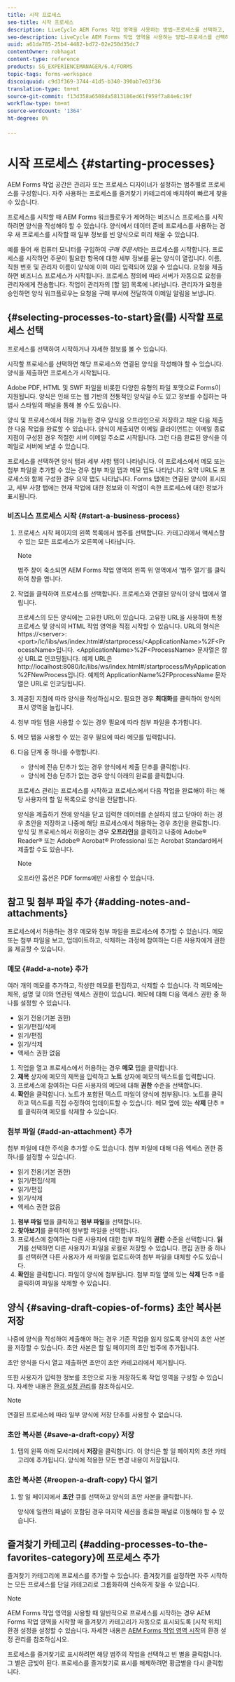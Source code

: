 ```yaml
---
title: 시작 프로세스
seo-title: 시작 프로세스
description: LiveCycle AEM Forms 작업 영역을 사용하는 방법—프로세스를 선택하고, 메모와 첨부 파일을 추가하고, 초안 사본을 저장하고, 즐겨찾기에 추가할 수 있습니다.
seo-description: LiveCycle AEM Forms 작업 영역을 사용하는 방법—프로세스를 선택하고, 메모와 첨부 파일을 추가하고, 초안 사본을 저장하고, 즐겨찾기에 추가할 수 있습니다.
uuid: a61da785-25b4-4482-bd72-02e250d35dc7
contentOwner: robhagat
content-type: reference
products: SG_EXPERIENCEMANAGER/6.4/FORMS
topic-tags: forms-workspace
discoiquuid: c9d3f369-3744-41d5-b340-390ab7e03f36
translation-type: tm+mt
source-git-commit: f13d358a6508da5813186ed61f959f7a84e6c19f
workflow-type: tm+mt
source-wordcount: '1364'
ht-degree: 0%

---
```



# 시작 프로세스 {#starting-processes}

AEM Forms 작업 공간은 관리자 또는 프로세스 디자이너가 설정하는 범주별로 프로세스를 구성합니다. 자주 사용하는 프로세스를 즐겨찾기 카테고리에 배치하여 빠르게 찾을 수 있습니다.

프로세스를 시작할 때 AEM Forms 워크플로우가 제어하는 비즈니스 프로세스를 시작하려면 양식을 작성해야 할 수 있습니다. 양식에서 데이터 준비 프로세스를 사용하는 경우 새 프로세스를 시작할 때 일부 정보를 빈 양식으로 미리 채울 수 있습니다.

예를 들어 새 컴퓨터 모니터를 구입하여 *구매 주문서*&#x200B;라는 프로세스를 시작합니다. 프로세스를 시작하면 주문이 필요한 항목에 대한 세부 정보를 묻는 양식이 열립니다. 이름, 직원 번호 및 관리자 이름이 양식에 이미 미리 입력되어 있을 수 있습니다. 요청을 제출하면 비즈니스 프로세스가 시작됩니다. 프로세스 정의에 따라 서버가 자동으로 요청을 관리자에게 전송합니다. 작업이 관리자의 [할 일] 목록에 나타납니다. 관리자가 요청을 승인하면 양식 워크플로우는 요청을 구매 부서에 전달하여 이메일 알림을 보냅니다.

## {#selecting-processes-to-start}을(를) 시작할 프로세스 선택

프로세스를 선택하여 시작하거나 자세한 정보를 볼 수 있습니다.

시작할 프로세스를 선택하면 해당 프로세스와 연결된 양식을 작성해야 할 수 있습니다. 양식을 제출하면 프로세스가 시작됩니다.

Adobe PDF, HTML 및 SWF 파일을 비롯한 다양한 유형의 파일 포맷으로 Forms이 지원됩니다. 양식은 인쇄 또는 웹 기반의 전통적인 양식일 수도 있고 정보를 수집하는 마법사 스타일의 패널을 통해 볼 수도 있습니다.

양식 및 프로세스에서 허용 가능한 경우 양식을 오프라인으로 저장하고 채운 다음 제출한 다음 작업을 완료할 수 있습니다. 양식이 제출되면 이메일 클라이언트는 이메일 종료 지점이 구성된 경우 적절한 서버 이메일 주소로 시작됩니다. 그런 다음 완료된 양식을 이메일로 서버에 보낼 수 있습니다.

프로세스를 선택하면 양식 탭과 세부 사항 탭이 나타납니다. 이 프로세스에서 메모 또는 첨부 파일을 추가할 수 있는 경우 첨부 파일 탭과 메모 탭도 나타납니다. 요약 URL도 프로세스와 함께 구성한 경우 요약 탭도 나타납니다. Forms 탭에는 연결된 양식이 표시되고, 세부 사항 탭에는 현재 작업에 대한 정보와 이 작업이 속한 프로세스에 대한 정보가 표시됩니다.

### 비즈니스 프로세스 시작 {#start-a-business-process}

1. 프로세스 시작 페이지의 왼쪽 목록에서 범주를 선택합니다. 카테고리에서 액세스할 수 있는 모든 프로세스가 오른쪽에 나타납니다.

   >[!NOTE]
   >
   >범주 창이 축소되면 AEM Forms 작업 영역의 왼쪽 위 영역에서 &#39;범주 열기&#39;를 클릭하여 창을 엽니다.

1. 작업을 클릭하여 프로세스를 선택합니다. 프로세스와 연결된 양식이 양식 탭에서 열립니다.

   프로세스의 모든 양식에는 고유한 URL이 있습니다. 고유한 URL을 사용하여 특정 프로세스 및 양식의 HTML 작업 영역을 직접 시작할 수 있습니다. URL의 형식은 https://&lt;server>:&lt;port>/lc/libs/ws/index.html#/startprocess/&lt;ApplicationName>%2F&lt;ProcessName>입니다. &lt;ApplicationName>%2F&lt;ProcessName> 문자열은 항상 URL로 인코딩됩니다. 예제 URL은 http://localhost:8080/lc/libs/ws/index.html#/startprocess/MyApplication%2FNewProcess입니다. 예제의 ApplicationName%2FPprocessName 문자열은 URL로 인코딩됩니다.

1. 제공된 지침에 따라 양식을 작성하십시오. 필요한 경우 **최대화**&#x200B;를 클릭하여 양식의 표시 영역을 늘립니다.
1. 첨부 파일 탭을 사용할 수 있는 경우 필요에 따라 첨부 파일을 추가합니다.
1. 메모 탭을 사용할 수 있는 경우 필요에 따라 메모를 입력합니다.
1. 다음 단계 중 하나를 수행합니다.

   * 양식에 전송 단추가 있는 경우 양식에서 제출 단추를 클릭합니다.
   * 양식에 전송 단추가 없는 경우 양식 아래의 완료를 클릭합니다.

   프로세스 관리는 프로세스를 시작하고 프로세스에서 다음 작업을 완료해야 하는 해당 사용자의 할 일 목록으로 양식을 전달합니다.

   양식을 제출하기 전에 양식을 닫고 입력한 데이터를 손실하지 않고 닫아야 하는 경우 초안을 저장하고 나중에 해당 프로세스에서 허용하는 경우 초안을 완료합니다. 양식 및 프로세스에서 허용하는 경우 **오프라인**&#x200B;을 클릭하고 나중에 Adobe® Reader® 또는 Adobe® Acrobat® Professional 또는 Acrobat Standard에서 제출할 수도 있습니다.

   >[!NOTE]
   >
   >오프라인 옵션은 PDF forms에만 사용할 수 있습니다.

## 참고 및 첨부 파일 추가 {#adding-notes-and-attachments}

프로세스에서 허용하는 경우 메모와 첨부 파일을 프로세스에 추가할 수 있습니다. 메모 또는 첨부 파일을 보고, 업데이트하고, 삭제하는 과정에 참여하는 다른 사용자에게 권한을 제공할 수 있습니다.

### 메모 {#add-a-note} 추가

여러 개의 메모를 추가하고, 작성한 메모를 편집하고, 삭제할 수 있습니다. 각 메모에는 제목, 설명 및 이와 연관된 액세스 권한이 있습니다. 메모에 대해 다음 액세스 권한 중 하나를 설정할 수 있습니다.

* 읽기 전용(기본 권한)
* 읽기/편집/삭제
* 읽기/편집
* 읽기/삭제
* 액세스 권한 없음

1. 작업을 열고 프로세스에서 허용하는 경우 **메모** 탭을 클릭합니다.
1. **제목** 상자에 메모의 제목을 입력하고 **노트** 상자에 메모의 텍스트를 입력합니다.
1. 프로세스에 참여하는 다른 사용자의 메모에 대해 **권한** 수준을 선택합니다.
1. **확인**&#x200B;을 클릭합니다. 노트가 포함된 텍스트 파일이 양식에 첨부됩니다. 노트를 클릭하고 텍스트를 직접 수정하여 업데이트할 수 있습니다. 메모 옆에 있는 **삭제** 단추 ![휴지통 이미지](assets/icondelete.png)를 클릭하여 메모를 삭제할 수 있습니다.

### 첨부 파일 {#add-an-attachment} 추가

첨부 파일에 대한 주석을 추가할 수도 있습니다. 첨부 파일에 대해 다음 액세스 권한 중 하나를 설정할 수 있습니다.

* 읽기 전용(기본 권한)
* 읽기/편집/삭제
* 읽기/편집
* 읽기/삭제
* 액세스 권한 없음

1. **첨부 파일** 탭을 클릭하고 **첨부 파일**&#x200B;을 선택합니다.
1. **찾아보기**&#x200B;를 클릭하여 첨부할 파일을 선택합니다.
1. 프로세스에 참여하는 다른 사용자에 대한 첨부 파일의 **권한** 수준을 선택합니다. **읽기**&#x200B;를 선택하면 다른 사용자가 파일을 로컬로 저장할 수 있습니다. 편집 권한 중 하나를 선택하면 다른 사용자가 새 파일을 업로드하여 첨부 파일을 대체할 수도 있습니다.
1. **확인**&#x200B;을 클릭합니다. 파일이 양식에 첨부됩니다. 첨부 파일 옆에 있는 **삭제** 단추 ![휴지통 이미지](assets/icondelete.png)를 클릭하여 파일을 삭제할 수 있습니다.

## 양식 {#saving-draft-copies-of-forms} 초안 복사본 저장

나중에 양식을 작성하여 제출해야 하는 경우 기존 작업을 잃지 않도록 양식의 초안 사본을 저장할 수 있습니다. 초안 사본은 할 일 페이지의 초안 범주에 추가됩니다.

초안 양식을 다시 열고 제출하면 초안이 초안 카테고리에서 제거됩니다.

또한 사용자가 입력한 정보를 초안으로 자동 저장하도록 작업 영역을 구성할 수 있습니다. 자세한 내용은 [환경 설정 관리](/help/forms/using/getting-started-livecycle-html-workspace.md)를 참조하십시오.

>[!NOTE]
>
>연결된 프로세스에 따라 일부 양식에 저장 단추를 사용할 수 없습니다.

### 초안 복사본 {#save-a-draft-copy} 저장

1. 탭의 왼쪽 아래 모서리에서 **저장**&#x200B;을 클릭합니다. 이 양식은 할 일 페이지의 초안 카테고리에 추가됩니다. 양식에 적용한 모든 변경 내용이 저장됩니다.

### 초안 복사본 {#reopen-a-draft-copy} 다시 열기

1. 할 일 페이지에서 **초안** 큐를 선택하고 양식의 초안 사본을 클릭합니다.

   양식에 일련의 패널이 포함된 경우 마지막 세션을 종료한 패널로 이동해야 할 수 있습니다.

## 즐겨찾기 카테고리 {#adding-processes-to-the-favorites-category}에 프로세스 추가

즐겨찾기 카테고리에 프로세스를 추가할 수 있습니다. 즐겨찾기를 설정하면 자주 시작하는 모든 프로세스를 단일 카테고리로 그룹화하여 신속하게 찾을 수 있습니다.

>[!NOTE]
>
>AEM Forms 작업 영역을 사용할 때 일반적으로 프로세스를 시작하는 경우 AEM Forms 작업 영역을 시작할 때 즐겨찾기 카테고리가 자동으로 표시되도록 [시작 위치] 환경 설정을 설정할 수 있습니다. 자세한 내용은 [AEM Forms 작업 영역 시작](/help/forms/using/getting-started-livecycle-html-workspace.md)의 환경 설정 관리를 참조하십시오.

프로세스를 즐겨찾기로 표시하려면 해당 범주의 작업을 선택하고 빈 별을 클릭합니다. 그 별은 금빛이 된다. 프로세스를 즐겨찾기로 표시를 해제하려면 황금별을 다시 클릭합니다.

